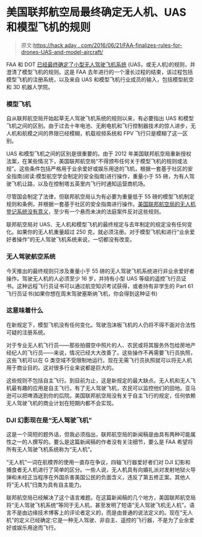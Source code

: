# 美国联邦航空局最终确定无人机、UAS 和模型飞机的规则

> 原文:[https://hack aday . com/2016/06/21/FAA-finalizes-rules-for-drones-UAS-and-model-aircraft/](https://hackaday.com/2016/06/21/faa-finalizes-rules-for-drones-uas-and-model-aircraft/)

FAA 和 DOT [已经最终确定了小型无人驾驶飞机系统](https://www.faa.gov/news/press_releases/news_story.cfm?newsId=20515) (UAS，或无人机)的规则，并澄清了模型飞机的规则。这是 FAA 去年进行的一个漫长过程的结束，该过程包括模型飞机的注册系统，以及来自 UAS 和模型飞机行业成员的输入，包括模型航空和 3D 机器人学院。

### 模型飞机

自从联邦航空局开始起草无人驾驶飞机系统的规则以来，有必要指出 UAS 和模型飞机之间的区别。由于过去十年电池、无刷电机和飞行控制器技术的惊人进步，无人机和航模之间的界限已经模糊，机载视频系统和 FPV 飞行只是模糊了这一区别。

UAS 和模型飞机之间的区别是很重要的。由于 2012 年美国联邦航空局重新授权法案，在某些情况下，美国联邦航空局“不得颁布任何关于模型飞机的规则或法规”。这些条件包括严格用于业余爱好或娱乐用途的飞机，根据一套基于社区的安全指南(阅读:模型航空学会制定的安全指南)进行操作，重量小于 55 磅，为有人驾驶飞机让路，以及在控制塔五英里内飞行时通知运营商机场。

尽管国会制定了法律，但联邦航空局认为有必要为重量低于 55 磅的模型飞机制定规则和条例，并根据一套基于社区的安全指南进行操作。[美国联邦航空局的无人机登记系统没有意义](http://hackaday.com/2015/12/21/heres-the-reason-the-faas-drone-registration-system-doesnt-make-sense/)，至少有一个悬而未决的法庭案件反对这些规则。

联邦航空局对 UAS、无人机和模型飞机的最终规定与去年制定的规定没有任何变化。如果你的无人机重量超过 250 克，就必须注册。对于模型飞机和进行“业余爱好者操作”的无人驾驶飞机系统来说，一切都没有改变。

### 无人驾驶航空系统

今天推出的最终规则只涉及重量小于 55 磅的无人驾驶飞机系统进行非业余爱好者操作。驾驶无人机的人必须至少 16 岁，并持有小型 UAS 等级的遥控飞行员证书。这种远程飞行员证书可以通过航空知识考试获得，或者持有非学生的 Part 61 飞行员证书(如果你想在周末驾驶塞斯纳飞机，你会得到这种证书)

### 这意味着什么

在新规定下，模型飞机没有任何变化。驾驶泡沫板飞机的人仍将不得不面对合法性可疑的注册系统。

对于专业无人机飞行员——那些拍摄空中照片的人、农民或将其服务外包给房地产经纪人的飞行员——来说，情况已经大大改善了。这些操作不再需要飞行员执照，这些飞机可以在 G 类空域不受限制地运行。现在无需飞行员执照就可以将无人机用于商业目的。这对很多行业来说都是巨大的。

这些规则不包括自主飞行。到目前为止，这是新规定的最大缺点。无人机和无人飞机最有趣的应用是自主飞行。有了无人驾驶飞机，农民可以监控他们的田地。亚马逊可以把啤酒送到你的后院。美国联邦航空局没有关于自主飞行的规定，任何依赖无人驾驶飞机的商业计划在短期内都不会实现。

### DJI 幻影现在是“无人驾驶飞机”

这是一个简短的题外话，但我必须指出，联邦航空局的新闻稿是由具有两种可能属性之一的人撰写的。要么是这篇新闻稿的作者没有关注细节，要么是 FAA 希望将所有无人驾驶飞机系统称为“无人机”。

“无人机”一词在航模界的使用一直存在争议，四轴飞行器爱好者们对 DJI 幻影和捕食者无人机进行了简单的区分。一些人说，无人机具有向婚礼派对发射地狱火导弹和未经正当程序在外国杀害美国公民的负面含义，违反了第五修正案。其他人将“无人机”归类为具有自主能力。

联邦航空局已经解决了这个语言难题。在这篇新闻稿的几个地方，美国联邦航空局将“无人驾驶飞机系统”等同于无人机，甚至发明了短语“无人驾驶飞机无人机”。语言不是由边缘技术博客上的评论者定义的，而是由普通的说法定义的。现在“无人机”的定义已经确定:它是一种无人驾驶、非自主、遥控的飞行器，不是为了业余爱好或娱乐用途而飞行。
